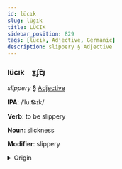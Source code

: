 ```yaml
---
id: lücık
slug: lücık
title: LÜCIK
sidebar_position: 829
tags: [lücık, Adjective, Germanic]
description: slippery § Adjective
---
```


### lücık&emsp;<span kind="abugida">ʓʄꞇ̑ȷ</span>

*slippery* **§** [Adjective](../../tags/Adjective)

**IPA**: /ˈlu.t͡ɕɪk/

**Verb**: to be slippery

**Noun**: slickness

**Modifier**: slippery

<details>
    <summary>Origin</summary>
    German rutschig [ˈʁʊt.ʃɪk]<br/>
    <em>Germanic Language Family</em>
</details>